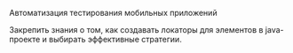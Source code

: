 Автоматизация тестирования мобильных приложений

Закрепить знания о том, как создавать локаторы для элементов в java-проекте и выбирать эффективные стратегии.